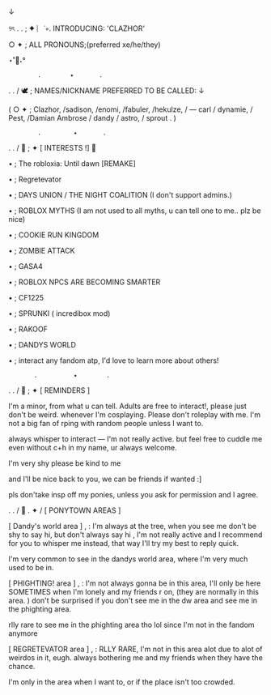 
↓ 

୨ৎ . . ; ✦ ︴˙∘. INTRODUCING: 'CLAZHOR'


○ ✦ ;  ALL PRONOUNS;(preferred xe/he/they) 


⋆˚🐾˖° 

            .        ✦       . 

. . / 🕊 ; NAMES/NICKNAME PREFERRED TO BE CALLED: ↓

( ○ ✦ ; Clazhor, /sadison, /enomi, /fabuler, /hekulze, / — carl / dynamie, / Pest, /Damian Ambrose / dandy / astro, / sprout .  ) 


            .         ✦       . 

. . / 🧁 ; ✦ [ INTERESTS !] 🍋

• ; The robloxia: Until dawn [REMAKE]

• ; Regretevator

• ; DAYS UNION / THE NIGHT COALITION (I don't support admins.) 

• ; ROBLOX MYTHS (I am not used to all myths, u can tell one to me.. plz be nice)

• ; COOKIE RUN KINGDOM 

• ; ZOMBIE ATTACK

• ; GASA4

• ; ROBLOX NPCS ARE BECOMING SMARTER

• ; CF1225

• ; SPRUNKI ( incredibox mod)

• ; RAKOOF

• ; DANDYS WORLD

• ; interact any fandom atp, I'd love to learn more about others! 

           .          ✦        . 


  .   .   / 🌈 ; ✦ [ REMINDERS ]

I'm a minor, from what u can tell. 
Adults are free to interact!, please just don't be weird.
whenever I'm cosplaying. Please don't roleplay with me. I'm not a big fan of rping with random people unless I want to. 

always whisper to interact — I'm not really active. but feel free to cuddle me even without c+h in my name, ur always welcome. 

I'm very shy please be kind to me

and I'll be nice back to you, we can be friends if wanted :]

pls don'take insp off my ponies, unless you ask for permission and I agree. 


. . / 🍓  .   ✦ / [ PONYTOWN AREAS ]


[ Dandy's world area ] , : I'm always at the tree, when you see me don't be shy to say hi, but don't always say hi , I'm not really active and I recommend for you to whisper me instead, that way I'll try my best to reply quick. 

I'm very common to see in the dandys world area, where I'm very much used to be in. 


[ PHIGHTING! area ] , : I'm not always gonna be in this area, I'll only be here SOMETIMES when I'm lonely and my friends r on, 
(they are normally in this area. ) 
don't be surprised if you don't see me in the dw area and see me in the phighting area. 

rlly rare to see me in the phighting area tho lol since I'm not in the fandom anymore


[ REGRETEVATOR area ] , : RLLY RARE, I'm not in this area alot due to alot of weirdos in it, eugh. always bothering me and my friends when they have the chance. 

I'm only in the area when I want to, or if the place isn't too crowded. 


